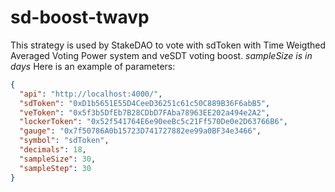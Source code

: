 # sd-boost-twavp

This strategy is used by StakeDAO to vote with sdToken with Time Weigthed Averaged Voting Power system and veSDT voting boost.
_sampleSize is in days_
Here is an example of parameters:

```json
{
  "api": "http://localhost:4000/",
  "sdToken": "0xD1b5651E55D4CeeD36251c61c50C889B36F6abB5",
  "veToken": "0x5f3b5DfEb7B28CDbD7FAba78963EE202a494e2A2",
  "lockerToken": "0x52f541764E6e90eeBc5c21Ff570De0e2D63766B6",
  "gauge": "0x7f50786A0b15723D741727882ee99a0BF34e3466",
  "symbol": "sdToken",
  "decimals": 18,
  "sampleSize": 30,
  "sampleStep": 30
}
```
